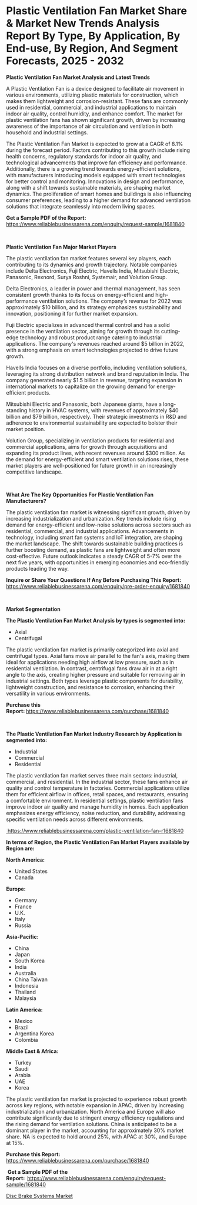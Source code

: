 <p><h1>Plastic Ventilation Fan Market Share & Market New Trends Analysis Report By Type, By Application, By End-use, By Region, And Segment Forecasts, 2025 - 2032</h1></p><p><strong>Plastic Ventilation Fan Market Analysis and Latest Trends</strong></p>
<p><p>A Plastic Ventilation Fan is a device designed to facilitate air movement in various environments, utilizing plastic materials for construction, which makes them lightweight and corrosion-resistant. These fans are commonly used in residential, commercial, and industrial applications to maintain indoor air quality, control humidity, and enhance comfort. The market for plastic ventilation fans has shown significant growth, driven by increasing awareness of the importance of air circulation and ventilation in both household and industrial settings.</p><p>The Plastic Ventilation Fan Market is expected to grow at a CAGR of 8.1% during the forecast period. Factors contributing to this growth include rising health concerns, regulatory standards for indoor air quality, and technological advancements that improve fan efficiency and performance. Additionally, there is a growing trend towards energy-efficient solutions, with manufacturers introducing models equipped with smart technologies for better control and monitoring. Innovations in design and performance, along with a shift towards sustainable materials, are shaping market dynamics. The proliferation of smart homes and buildings is also influencing consumer preferences, leading to a higher demand for advanced ventilation solutions that integrate seamlessly into modern living spaces.</p></p>
<p><strong>Get a Sample PDF of the Report:&nbsp;</strong> <a href="https://www.reliablebusinessarena.com/enquiry/request-sample/1681840?utm_campaign=3024&utm_medium=2&utm_source=Github&utm_content=ia&utm_term=08042025&utm_id=plastic-ventilation-fan">https://www.reliablebusinessarena.com/enquiry/request-sample/1681840</a></p>
<p>&nbsp;</p>
<p><strong>Plastic Ventilation Fan Major Market Players</strong></p>
<p><p>The plastic ventilation fan market features several key players, each contributing to its dynamics and growth trajectory. Notable companies include Delta Electronics, Fuji Electric, Havells India, Mitsubishi Electric, Panasonic, Rexnord, Surya Roshni, Systemair, and Volution Group.</p><p>Delta Electronics, a leader in power and thermal management, has seen consistent growth thanks to its focus on energy-efficient and high-performance ventilation solutions. The company’s revenue for 2022 was approximately $10 billion, and its strategy emphasizes sustainability and innovation, positioning it for further market expansion.</p><p>Fuji Electric specializes in advanced thermal control and has a solid presence in the ventilation sector, aiming for growth through its cutting-edge technology and robust product range catering to industrial applications. The company's revenues reached around $5 billion in 2022, with a strong emphasis on smart technologies projected to drive future growth.</p><p>Havells India focuses on a diverse portfolio, including ventilation solutions, leveraging its strong distribution network and brand reputation in India. The company generated nearly $1.5 billion in revenue, targeting expansion in international markets to capitalize on the growing demand for energy-efficient products.</p><p>Mitsubishi Electric and Panasonic, both Japanese giants, have a long-standing history in HVAC systems, with revenues of approximately $40 billion and $79 billion, respectively. Their strategic investments in R&D and adherence to environmental sustainability are expected to bolster their market position.</p><p>Volution Group, specializing in ventilation products for residential and commercial applications, aims for growth through acquisitions and expanding its product lines, with recent revenues around $300 million. As the demand for energy-efficient and smart ventilation solutions rises, these market players are well-positioned for future growth in an increasingly competitive landscape.</p></p>
<p>&nbsp;</p>
<p><strong>What Are The Key Opportunities For Plastic Ventilation Fan Manufacturers?</strong></p>
<p><p>The plastic ventilation fan market is witnessing significant growth, driven by increasing industrialization and urbanization. Key trends include rising demand for energy-efficient and low-noise solutions across sectors such as residential, commercial, and industrial applications. Advancements in technology, including smart fan systems and IoT integration, are shaping the market landscape. The shift towards sustainable building practices is further boosting demand, as plastic fans are lightweight and often more cost-effective. Future outlook indicates a steady CAGR of 5-7% over the next five years, with opportunities in emerging economies and eco-friendly products leading the way.</p></p>
<p><strong>Inquire or Share Your Questions If Any Before Purchasing This Report:</strong> <a href="https://www.reliablebusinessarena.com/enquiry/pre-order-enquiry/1681840?utm_campaign=3024&utm_medium=2&utm_source=Github&utm_content=ia&utm_term=08042025&utm_id=plastic-ventilation-fan">https://www.reliablebusinessarena.com/enquiry/pre-order-enquiry/1681840</a></p>
<p>&nbsp;</p>
<p><strong>Market Segmentation</strong></p>
<p><strong>The Plastic Ventilation Fan Market Analysis by types is segmented into:</strong></p>
<p><ul><li>Axial</li><li>Centrifugal</li></ul></p>
<p><p>The plastic ventilation fan market is primarily categorized into axial and centrifugal types. Axial fans move air parallel to the fan's axis, making them ideal for applications needing high airflow at low pressure, such as in residential ventilation. In contrast, centrifugal fans draw air in at a right angle to the axis, creating higher pressure and suitable for removing air in industrial settings. Both types leverage plastic components for durability, lightweight construction, and resistance to corrosion, enhancing their versatility in various environments.</p></p>
<p><strong>Purchase this Report:&nbsp;</strong><a href="https://www.reliablebusinessarena.com/purchase/1681840?utm_campaign=3024&utm_medium=2&utm_source=Github&utm_content=ia&utm_term=08042025&utm_id=plastic-ventilation-fan">https://www.reliablebusinessarena.com/purchase/1681840</a></p>
<p>&nbsp;</p>
<p><strong>The Plastic Ventilation Fan Market Industry Research by Application is segmented into:</strong></p>
<p><ul><li>Industrial</li><li>Commercial</li><li>Residential</li></ul></p>
<p><p>The plastic ventilation fan market serves three main sectors: industrial, commercial, and residential. In the industrial sector, these fans enhance air quality and control temperature in factories. Commercial applications utilize them for efficient airflow in offices, retail spaces, and restaurants, ensuring a comfortable environment. In residential settings, plastic ventilation fans improve indoor air quality and manage humidity in homes. Each application emphasizes energy efficiency, noise reduction, and durability, addressing specific ventilation needs across different environments.</p></p>
<p><a href="https://www.reliablebusinessarena.com/plastic-ventilation-fan-r1681840?utm_campaign=3024&utm_medium=2&utm_source=Github&utm_content=ia&utm_term=08042025&utm_id=plastic-ventilation-fan">&nbsp;https://www.reliablebusinessarena.com/plastic-ventilation-fan-r1681840</a></p>
<p><strong>In terms of Region, the Plastic Ventilation Fan Market Players available by Region are:</strong></p>
<p>
    <p> <strong> North America: </strong>
        <ul>
            <li>United States</li>
            <li>Canada</li>
        </ul>
        </p> 
    <p> <strong> Europe: </strong>
        <ul>
            <li>Germany</li>
            <li>France</li>
            <li>U.K.</li>
            <li>Italy</li>
            <li>Russia</li>
        </ul>
        </p> 
    <p> <strong> Asia-Pacific: </strong>
        <ul>
            <li>China</li>
            <li>Japan</li>
            <li>South Korea</li>
            <li>India</li>
            <li>Australia</li>
            <li>China Taiwan</li>
            <li>Indonesia</li>
            <li>Thailand</li>
            <li>Malaysia</li>
        </ul>
        </p> 
    <p> <strong> Latin America: </strong>
        <ul>
            <li>Mexico</li>
            <li>Brazil</li>
            <li>Argentina Korea</li>
            <li>Colombia</li>
        </ul>
        </p> 
    <p> <strong> Middle East & Africa: </strong>
        <ul>
            <li>Turkey</li>
            <li>Saudi</li>
            <li>Arabia</li>
            <li>UAE</li>
            <li>Korea</li>
        </ul>
    </p>
    </p>
<p><p>The plastic ventilation fan market is projected to experience robust growth across key regions, with notable expansion in APAC, driven by increasing industrialization and urbanization. North America and Europe will also contribute significantly due to stringent energy efficiency regulations and the rising demand for ventilation solutions. China is anticipated to be a dominant player in the market, accounting for approximately 30% market share. NA is expected to hold around 25%, with APAC at 30%, and Europe at 15%.</p></p>
<p><strong>Purchase this Report: </strong><a href="https://www.reliablebusinessarena.com/purchase/1681840?utm_campaign=3024&utm_medium=2&utm_source=Github&utm_content=ia&utm_term=08042025&utm_id=plastic-ventilation-fan">https://www.reliablebusinessarena.com/purchase/1681840</a></p>
<p>&nbsp;<strong>Get a Sample PDF of the Report:&nbsp;&nbsp;</strong><a href="https://www.reliablebusinessarena.com/enquiry/request-sample/1681840?utm_campaign=3024&utm_medium=2&utm_source=Github&utm_content=ia&utm_term=08042025&utm_id=plastic-ventilation-fan">https://www.reliablebusinessarena.com/enquiry/request-sample/1681840</a></p>
<p><strong></strong></p>
<p><p><a href="https://github.com/aidelndasse/Market-Research-Report-List-1/blob/main/disc-brake-systems-market.md?utm_campaign=3024&utm_medium=2&utm_source=Github&utm_content=ia&utm_term=08042025&utm_id=plastic-ventilation-fan">Disc Brake Systems Market</a></p></p>
